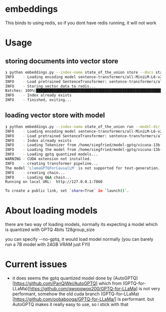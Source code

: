 # embeddings
This binds to using redis, so if you dont have redis running, it will not work

# Usage

## storing documents into vector store
```bash
❯ python embeddings.py --index-name state_of_the_union store --docs state_of_the_union.txt
INFO    - Loading encoding model sentence-transformers/all-MiniLM-L6-v2...
INFO    - Load pretrained SentenceTransformer: sentence-transformers/all-MiniLM-L6-v2
INFO    - Storing vector data to redis...
Batches: 100%|██████████████████████████████████████████████████████████████████████████████████████████████████████████| 3/3 [00:00<00:00,  3.38it/s]
INFO    - Index already exists
INFO    - finished, exiting...
```

## loading vector store with model
```bash
❯ python embeddings.py --index-name state_of_the_union run --model-dir /home/siegfried/model-gptq --model-name vicuna-13b-4bits
INFO    - Loading encoding model sentence-transformers/all-MiniLM-L6-v2...
INFO    - Load pretrained SentenceTransformer: sentence-transformers/all-MiniLM-L6-v2
INFO    - Index already exists
INFO    - Loading Tokenizer from /home/siegfried/model-gptq/vicuna-13b-4bits...
INFO    - Loading the model from /home/siegfried/model-gptq/vicuna-13b-4bits...
INFO    - Loading gptq quantized models...
WARNING - CUDA extension not installed.
INFO    - creating transformer pipeline...
The model 'LlamaGPTQForCausalLM' is not supported for text-generation. Supported models are ['BartForCausalLM', 'BertLMHeadModel', 'BertGenerationDecoder', 'BigBirdForCausalLM', 'BigBirdPegasusForCausalLM', 'BioGptForCausalLM', 'BlenderbotForCausalLM', 'BlenderbotSmallForCausalLM', 'BloomForCausalLM', 'CamembertForCausalLM', 'CodeGenForCausalLM', 'CpmAntForCausalLM', 'CTRLLMHeadModel', 'Data2VecTextForCausalLM', 'ElectraForCausalLM', 'ErnieForCausalLM', 'GitForCausalLM', 'GPT2LMHeadModel', 'GPT2LMHeadModel', 'GPTBigCodeForCausalLM', 'GPTNeoForCausalLM', 'GPTNeoXForCausalLM', 'GPTNeoXJapaneseForCausalLM', 'GPTJForCausalLM', 'LlamaForCausalLM', 'MarianForCausalLM', 'MBartForCausalLM', 'MegaForCausalLM', 'MegatronBertForCausalLM', 'MvpForCausalLM', 'OpenAIGPTLMHeadModel', 'OPTForCausalLM', 'PegasusForCausalLM', 'PLBartForCausalLM', 'ProphetNetForCausalLM', 'QDQBertLMHeadModel', 'ReformerModelWithLMHead', 'RemBertForCausalLM', 'RobertaForCausalLM', 'RobertaPreLayerNormForCausalLM', 'RoCBertForCausalLM', 'RoFormerForCausalLM', 'Speech2Text2ForCausalLM', 'TransfoXLLMHeadModel', 'TrOCRForCausalLM', 'XGLMForCausalLM', 'XLMWithLMHeadModel', 'XLMProphetNetForCausalLM', 'XLMRobertaForCausalLM', 'XLMRobertaXLForCausalLM', 'XLNetLMHeadModel', 'XmodForCausalLM'].
INFO    - creating chain...
INFO    - Loading Q&A chain...
Running on local URL:  http://127.0.0.1:7860

To create a public link, set `share=True` in `launch()`.
```

# About loading models
there are two way of loading models, normally its expecting a model which is quantized with GPTQ 4bits 128group_size

you can specify --no-gptq, it would load model normally (you can barely run a 7B model with 24GB VRAM just FYI)

# Current issues
* it does seems the gptq quantized model done by (AutoGPTQ)[https://github.com/PanQiWei/AutoGPTQ] which from (GPTQ-for-LLaMa)[https://github.com/qwopqwop200/GPTQ-for-LLaMa] is not very performant, somehow the old cuda branch (GPTQ-for-LLaMa)[https://github.com/oobabooga/GPTQ-for-LLaMa/] is performant. but AutoGPTQ makes it really easy to use, so i stick with that

